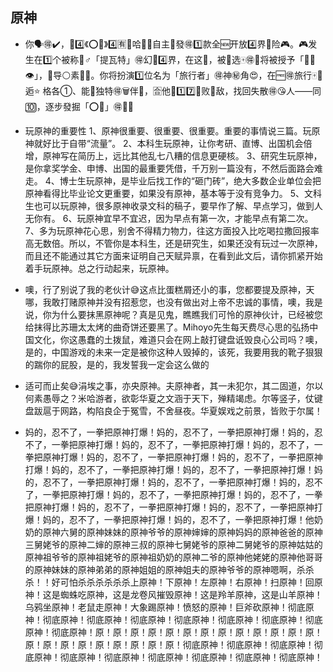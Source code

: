 ## 原神

- 你🗣️🉐✔️，🥚4️⃣《⭕🗽》4️⃣🈶🍚哈🏊🏻自主🧐發🉐1️⃣款全🆕开放4️⃣界🎩险🎮。🎮发生在1️⃣个被称🧘♂️「提瓦特」🉐幻🤔4️⃣界，在这🍐，被🗽选🀄🉐👨将被授予「🗽🍹👁️」，🧲导⚪素🍹💪。你将扮演1️⃣位名为「旅行者」🉐神㊙️角😍，在🆓🉐旅行🀄🦀逅⭐️ 格各①、能💪独特🉐🗑️伴🚪，🈴他🚪1️⃣7️⃣🐔败💪敌，找回失散🉐😘人——同🔟，逐步發掘「⭕🗽」🉐💉🐘

- 玩原神的重要性
1、原神很重要、很重要、很重要。重要的事情说三篇。玩原神就好比于自带“流量”。
2、本科生玩原神，让你考研、直博、出国机会倍增，原神写在简历上，远比其他乱七八糟的信息更硬核。 3、研究生玩原神，是你拿奖学金、申博、出国的最重要凭借，千万别一篇没有，不然后面路会难走。
4、博士生玩原神，是毕业后找工作的“砸门砖”，绝大多数企业单位会把原神看得比毕业论文更重要，如果没有原神，基本等于没有竞争力。
5、文科生也可以玩原神，很多原神收录文科的稿子，要早作了解、早点学习，做到人无你有。
6、玩原神宜早不宜迟，因为早点有第一次，才能早点有第二次。
7、多为玩原神花心思，别舍不得精力物力，往这方面投入比吃喝拉撒回报率高无数倍。所以，不管你是本科生，还是研究生，如果还没有玩过一次原神，而且还不能通过其它方面来证明自己天赋异禀，在看到此文后，请你抓紧开始着手玩原神。总之行动起来，玩原神。

- 噢，行了别说了我的老伙计😅这点比蛋糕屑还小的事，您都要提及原神，天哪，我敢打赌原神并没有招惹您，也没有做出对上帝不忠诚的事情，噢，我是说，你为什么要抹黑原神呢？真是见鬼，瞧瞧我们可怜的原神伙计，已经被您给抹得比苏珊太太烤的曲奇饼还要黑了。Mihoyo先生每天费尽心思的弘扬中国文化，你这愚蠢的土拨鼠，难道只会在网上敲打键盘诋毁良心公司吗？噢，是的，中国游戏的未来一定是被你这种人毁掉的，该死，我要用我的靴子狠狠的踹你的屁股，是的，我发誓我一定会这么做的

- 适可而止矣😅涓埃之事，亦央原神。夫原神者，其一未犯尔，其二固道，尔以何素愚辱之？米哈游者，欲彰华夏之文涵于天下，殚精竭虑。尔等竖子，仗键盘跋扈于网路，构陷良企于冤雪，不舍昼夜。华夏娱戏之前景，皆败于尔属！

- 妈的，忍不了，一拳把原神打爆！妈的，忍不了，一拳把原神打爆！妈的，忍不了，一拳把原神打爆！妈的，忍不了，一拳把原神打爆！妈的，忍不了，一拳把原神打爆！妈的，忍不了，一拳把原神打爆！妈的，忍不了，一拳把原神打爆！妈的，忍不了，一拳把原神打爆！妈的，忍不了，一拳把原神打爆！妈的，忍不了，一拳把原神打爆！妈的，忍不了，一拳把原神打爆！妈的，忍不了，一拳把原神打爆！妈的，忍不了，一拳把原神打爆！妈的，忍不了，一拳把原神打爆！妈的，忍不了，一拳把原神打爆！妈的，忍不了，一拳把原神打爆！妈的，忍不了，一拳把原神打爆！妈的，忍不了，一拳把原神打爆！他奶奶的原神六舅的原神妹妹的原神爷爷的原神婶婶的原神妈妈的原神爸爸的原神三舅姥爷的原神二婶的原神三叔的原神七舅姥爷的原神二舅姥爷的原神姑姑的原神祖爷爷的原神祖姥爷的原神祖奶奶的原神二爷的原神他姥姥的原神他哥哥的原神妹妹的原神弟弟的原神姐姐的原神姐夫的原神爷爷的原神嗯啊，杀杀杀！！好可怕杀杀杀杀杀杀上原神！下原神！左原神！右原神！扫原神！回原神！这是蜘蛛吃原神，这是龙卷风摧毁原神！这是羚羊原神，这是山羊原神！乌鸦坐原神！老鼠走原神！大象踢原神！愤怒的原神！巨斧砍原神！彻底原神！彻底原神！彻底原神！彻底原神！彻底原神！彻底原神！彻底原神！彻底原神！彻底原神！原！原！原！原！原！原！原！原！原！原！原！原！原！原！原！原！原！原！原！原！原！原！彻底原神！彻底原神！彻底原神！彻底原神！彻底原神！彻底原神！彻底原神！彻底原神！彻底原神！彻底原神！


